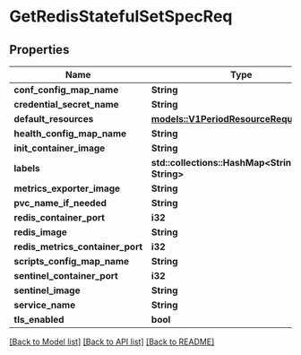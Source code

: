 # GetRedisStatefulSetSpecReq

## Properties

Name | Type | Description | Notes
------------ | ------------- | ------------- | -------------
**conf_config_map_name** | **String** |  | 
**credential_secret_name** | **String** |  | 
**default_resources** | [**models::V1PeriodResourceRequirements**](v1.ResourceRequirements.md) |  | 
**health_config_map_name** | **String** |  | 
**init_container_image** | **String** |  | 
**labels** | **std::collections::HashMap<String, String>** |  | 
**metrics_exporter_image** | **String** |  | 
**pvc_name_if_needed** | **String** |  | 
**redis_container_port** | **i32** |  | 
**redis_image** | **String** |  | 
**redis_metrics_container_port** | **i32** |  | 
**scripts_config_map_name** | **String** |  | 
**sentinel_container_port** | **i32** |  | 
**sentinel_image** | **String** |  | 
**service_name** | **String** |  | 
**tls_enabled** | **bool** |  | 

[[Back to Model list]](../README.md#documentation-for-models) [[Back to API list]](../README.md#documentation-for-api-endpoints) [[Back to README]](../README.md)


